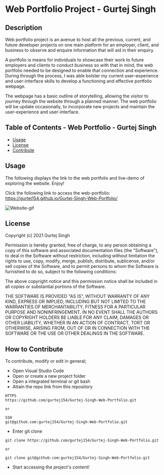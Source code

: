 # Web Portfolio Project - Gurtej Singh
## Description 

Web portfolio project is an avenue to host all the previous, current, and future developer projects on one main platform for an employer, client, and business to observe and enquire information that will aid in their enquiry. 

A portfolio is means for individuals to showcase their work to future employers and clients to conduct business so with that in mind, the web portfolio needed to be designed to enable that connection and experience. During through the process, I was able bolster my current user-experience and user-interface skills to develop a functioning and effective portfolio webpage.

The webpage has a basic outline of storytelling, allowing the visitor to journey through the website through a planned manner. The web portfolio will be update occasionally, to incorporate new projects and maintain the user-experience and user-interface.  

## Table of Contents - Web Portfolio - Gurtej Singh

- [Usage](#usage)
- [License](#license)
- [Contribute](#contribute)

## Usage
The following displays the link to the web portfolio and live-demo of exploring the website. Enjoy! 

Click the following link to access the web-portfolio: https://gurtej154.github.io/Gurtej-Singh-Web-Portfolio/

![Website-gif](./Web-portfolio.gif)

## License
Copyright (c) 2021 Gurtej Singh

Permission is hereby granted, free of charge, to any person obtaining a copy of this software and associated documentation files (the "Software"), to deal in the Software without restriction, including without limitation the rights to use, copy, modify, merge, publish, distribute, sublicense, and/or sell copies of the Software, and to permit persons to whom the Software is furnished to do so, subject to the following conditions:

The above copyright notice and this permission notice shall be included in all copies or substantial portions of the Software.

THE SOFTWARE IS PROVIDED "AS IS", WITHOUT WARRANTY OF ANY KIND, EXPRESS OR IMPLIED, INCLUDING BUT NOT LIMITED TO THE WARRANTIES OF MERCHANTABILITY, FITNESS FOR A PARTICULAR PURPOSE AND NONINFRINGEMENT. IN NO EVENT SHALL THE AUTHORS OR COPYRIGHT HOLDERS BE LIABLE FOR ANY CLAIM, DAMAGES OR OTHER LIABILITY, WHETHER IN AN ACTION OF CONTRACT, TORT OR OTHERWISE, ARISING FROM, OUT OF OR IN CONNECTION WITH THE SOFTWARE OR THE USE OR OTHER DEALINGS IN THE SOFTWARE.

## How to Contribute
To contribute, modify or edit in general; 
- Open Visual Studio Code
- Open or create a new project folder 
- Open a integrated terminal or git bash 
- Attain the repo link from this repository


```
HTTPS
https://github.com/gurtej154/Gurtej-Singh-Web-Portfolio.git

or

SSH
git@github.com:gurtej154/Gurtej-Singh-Web-Portfolio.git
```
- Enter git clone 
```
git clone https://github.com/gurtej154/Gurtej-Singh-Web-Portfolio.git

or

git clone git@github.com:gurtej154/Gurtej-Singh-Web-Portfolio.git
```
- Start accessing the project's content!
